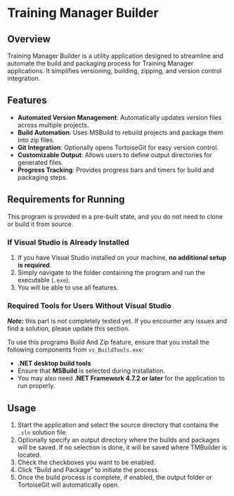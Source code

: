 # Training Manager Builder

## Overview
Training Manager Builder is a utility application designed to streamline and automate the build and packaging process for Training Manager applications. It simplifies versioning, building, zipping, and version control integration.

## Features
- **Automated Version Management**: Automatically updates version files across multiple projects.
- **Build Automation**: Uses MSBuild to rebuild projects and package them into zip files.
- **Git Integration**: Optionally opens TortoiseGit for easy version control.
- **Customizable Output**: Allows users to define output directories for generated files.
- **Progress Tracking**: Provides progress bars and timers for build and packaging steps.

## Requirements for Running

This program is provided in a pre-built state, and you do not need to clone or build it from source.

### If Visual Studio is Already Installed
1. If you have Visual Studio installed on your machine, **no additional setup is required**.
2. Simply navigate to the folder containing the program and run the executable (`.exe`).
3. You will be able to use all features.

### Required Tools for Users Without Visual Studio
***Note:*** this part is not completely tested yet. If you encounter any issues and find a solution, please update this section.

To use this programs Build And Zip feature, ensure that you install the following components from `vs_BuildTools.exe`:
- **.NET desktop build tools**
- Ensure that **MSBuild** is selected during installation.
- You may also need **.NET Framework 4.7.2 or later** for the application to run properly.

## Usage
1. Start the application and select the source directory that contains the `.sln` solution file.
2. Optionally specify an output directory where the builds and packages will be saved. If no selection is done, it will be saved where TMBuilder is located.
3. Check the checkboxes you  want to be enabled.
4. Click "Build and Package" to initiate the process.
5. Once the build process is complete, if enabled, the output folder or TortoiseGit will automatically open.
